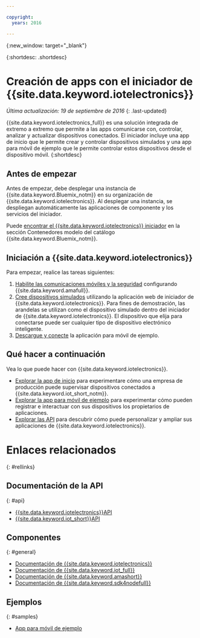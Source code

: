```yaml
---

copyright:
  years: 2016

---
```


{:new_window: target="\_blank"}

{:shortdesc: .shortdesc}


# Creación de apps con el iniciador de {{site.data.keyword.iotelectronics}}
*Última actualización: 19 de septiembre de 2016*
{: .last-updated}

{{site.data.keyword.iotelectronics_full}} es una solución integrada de extremo a extremo que permite a las apps comunicarse con, controlar, analizar y actualizar dispositivos conectados. El iniciador incluye una app de inicio que le permite crear y controlar dispositivos simulados y una app para móvil de ejemplo que le permite controlar estos dispositivos desde el dispositivo móvil.
{:shortdesc}

## Antes de empezar

Antes de empezar, debe desplegar una instancia de {{site.data.keyword.Bluemix_notm}} en su organización de {{site.data.keyword.iotelectronics}}. Al desplegar una instancia, se despliegan automáticamente las aplicaciones de componente y los servicios del iniciador.

 Puede [encontrar el {{site.data.keyword.iotelectronics}} iniciador](https://console.{DomainName}/catalog/starters/iot-for-electronics-starter/) en la sección Contenedores modelo del catálogo {{site.data.keyword.Bluemix_notm}}.  

## Iniciación a {{site.data.keyword.iotelectronics}}
Para
empezar, realice las tareas siguientes: 

1. [Habilite las comunicaciones móviles y la seguridad](iotelectronics_config_mca.html) configurando {{site.data.keyword.amafull}}.
2. [Cree dispositivos simulados](iot4ecreatingappliances.html) utilizando la aplicación web de iniciador de {{site.data.keyword.iotelectronics}}. Para fines de demostración, las arandelas se utilizan como el dispositivo simulado dentro del iniciador de {{site.data.keyword.iotelectronics}}. El dispositivo que elija para conectarse puede ser cualquier tipo de dispositivo electrónico inteligente.
3. [Descargue y conecte](iotelectronics_config_mobile.html) la aplicación para móvil de ejemplo.


## Qué hacer a continuación
Vea lo que puede hacer con {{site.data.keyword.iotelectronics}}.

- [Explorar la app de inicio](iot4ecreatingappliances.html) para experimentare cómo una empresa de producción puede supervisar dispositivos conectados a {{site.data.keyword.iot_short_notm}}.
- [Explorar la app para móvil de ejemplo](iotelectronics_config_mobile.html) para experimentar cómo pueden registrar e interactuar con sus dispositivos los propietarios de aplicaciones.
- [Explorar las API](http://ibmiotforelectronics.mybluemix.net/public/iot4eregistrationapi.html) para descubrir cómo puede personalizar y ampliar sus aplicaciones de {{site.data.keyword.iotelectronics}}.

# Enlaces relacionados
{: #rellinks}
## Documentación de la API
{: #api}
* [{{site.data.keyword.iotelectronics}}API](http://ibmiotforelectronics.mybluemix.net/public/iot4eregistrationapi.html)
* [{{site.data.keyword.iot_short}}API](https://developer.ibm.com/iotfoundation/recipes/api-documentation/)


## Componentes
{: #general}

* [Documentación de {{site.data.keyword.iotelectronics}}](iotelectronics_overview.html)
* [Documentación de {{site.data.keyword.iot_full}}](https://new-console.ng.bluemix.net/docs/services/IoT/index.html)
*  [Documentación de {{site.data.keyword.amashort}}](https://new-console.ng.bluemix.net/docs/services/mobileaccess/overview.html)
* [Documentación de {{site.data.keyword.sdk4nodefull}}](https://new-console.ng.bluemix.net/docs/runtimes/nodejs/index.html#nodejs_runtime)

## Ejemplos
{: #samples}
* [App para móvil de ejemplo](https://new-console.ng.bluemix.net/docs/starters/IotElectronics/iotelectronics_config_mobile.html)
